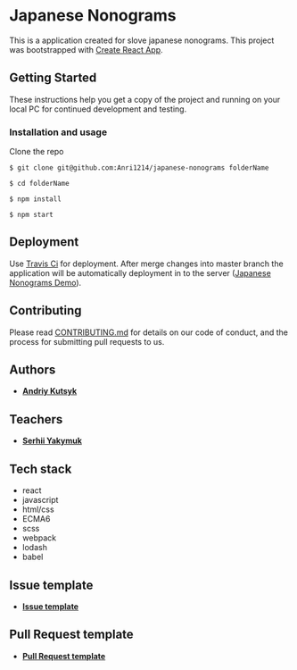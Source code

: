 # Japanese Nonograms

This is a application created for slove japanese nonograms.
This project was bootstrapped with [Create React App](https://github.com/facebook/create-react-app).

## Getting Started

These instructions help you get a copy of the project and running on your local PC for continued development and testing. 

### Installation and usage

Clone the repo 

```
$ git clone git@github.com:Anri1214/japanese-nonograms folderName
```

```
$ cd folderName
```

```
$ npm install
```

```
$ npm start
```

## Deployment

Use [Travis Ci](https://travis-ci.org/) for deployment. 
After merge changes into master branch the application will be automatically deployment in to the server 
([Japanese Nonograms Demo](https://anri1214.github.io/japanese-nonograms/)).

## Contributing

Please read [CONTRIBUTING.md](https://github.com/anri1214/japanese-nonograms/blob/master/contributing.md) for details on our code of conduct, and the process for submitting pull requests to us.

## Authors

* **[Andriy Kutsyk](https://github.com/Anri1214)**

## Teachers

* **[Serhii Yakymuk](https://github.com/serhii-yakymuk)**

## Tech stack

* react
* javascript 
* html/css
* ECMA6
* scss
* webpack
* lodash
* babel

## Issue template

* **[Issue template](https://github.com/anri1214/japanese-nonograms/blob/master/issue_template.md)**

## Pull Request template

* **[Pull Request template](https://github.com/anri1214/japanese-nonograms/blob/master/pull_request_template.md)**
